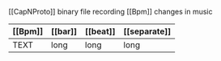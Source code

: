 [[CapNProto]] binary file recording [[Bpm]] changes in music

| [[Bpm]] | [[bar]] | [[beat]] | [[separate]] |
| ------- | ------- | -------- | ------------ |
| TEXT    | long    | long     | long         |
